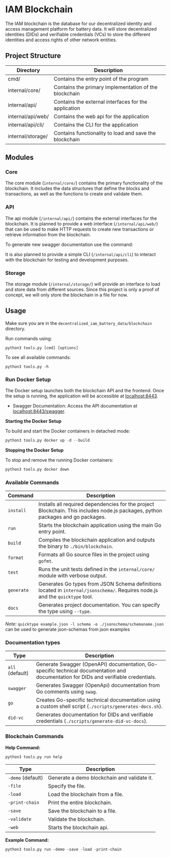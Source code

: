 # IAM Blockchain

The IAM blockchain is the database for our decentralized identity and access management platform for battery data. It will store decentralized identities (DIDs) and verifiable credentials (VCs) to store the different identities and access rights of other network entities.

## Project Structure

| Directory         | Description                                            |
| ----------------- | ------------------------------------------------------ |
| cmd/              | Contains the entry point of the program                |
| internal/core/    | Contains the primary implementation of the blockchain  |
| internal/api/     | Contains the external interfaces for the application   |
| internal/api/web/ | Contains the web api for the application               |
| internal/api/cli/ | Contains the CLI for the application                   |
| internal/storage/ | Contains functionality to load and save the blockchain |

## Modules

### Core

The core module (`internal/core/`) contains the primary functionality of the blockchain.
It includes the data structures that define the blocks and transactions, as well as the functions to create and validate them.

### API

The api module (`/internal/api/`) contains the external interfaces for the blockchain.
It is planned to provide a web interface (`/internal/api/web/`) that can be used to make HTTP requests to create new transactions or retrieve information from the blockchain.

To generate new swagger documentation use the command:

It is also planned to provide a simple CLI (`/internal/api/cli`) to interact with the blockchain for testing and development purposes.

### Storage

The storage module (`/internal/storage/`) will provide an interface to load and store data from different sources.
Since this project is only a proof of concept, we will only store the blockchain in a file for now.

## Usage

Make sure you are in the `decentralized_iam_battery_data/blockchain` directory.

Run commands using:

```shell
python3 tools.py [cmd] [options]
```

To see all available commands:

```shell
python3 tools.py -h
```

### Run Docker Setup

The Docker setup launches both the blockchain API and the frontend. Once the setup is running, the application will be accessible at [localhost:8443](http://localhost:8443).

- Swagger Documentation: Access the API documentation at [localhost:8443/swagger](localhost:8443/swagger).

**Starting the Docker Setup**

To build and start the Docker containers in detached mode:

```python
python3 tools.py docker up -d --build
```

**Stopping the Docker Setup**

To stop and remove the running Docker containers:

```python
python3 tools.py docker down
```

### Available Commands

| Command    | Description                                                                                                                     |
| ---------- | ------------------------------------------------------------------------------------------------------------------------------- |
| `install`  | Installs all required dependencies for the project Blockchain. This includes node.js packages, python packages and go packages. |
| `run`      | Starts the blockchain application using the main Go entry point.                                                                |
| `build`    | Compiles the blockchain application and outputs the binary to `./bin/blockchain`.                                               |
| `format`   | Formats all Go source files in the project using `gofmt`.                                                                       |
| `test`     | Runs the unit tests defined in the `internal/core/` module with verbose output.                                                 |
| `generate` | Generates Go types from JSON Schema definitions located in `internal/jsonschema/`. Requires node.js and the `quicktype` tool.   |
| `docs`     | Generates project documentation. You can specify the type using `--type`.                                                       |

_Note:_ `quicktype example.json -l schema -o ./jsonschema/schemaname.json` can be used to generate json-schemas from json examples

### Documentation types

| Type            | Description                                                                                                                          |
| --------------- | ------------------------------------------------------------------------------------------------------------------------------------ |
| `all` (default) | Generate Swagger (OpenAPI) documentation, Go-specific technical documentation and documentation for DIDs and verifiable credentials. |
| `swagger`       | Generates Swagger (OpenApi) documentation from Go comments using `swag`.                                                             |
| `go`            | Creates Go-specific technical documentation using a custom shell script (`./scripts/generates-docs.sh`).                             |
| `did-vc`        | Generates documentation for DIDs and verifiable credentials (`./scripts/generate-did-vc-docs`).                                      |

### Blockchain Commands

**Help Command:**

```shell
python3 tools.py run help
```

| Type              | Description                                 |
| ----------------- | ------------------------------------------- |
| `-demo` (default) | Generate a demo blockchain and validate it. |
| `-file`           | Specify the file.                           |
| `-load`           | Load the blockchain from a file.            |
| `-print-chain`    | Print the entire blockchain.                |
| `-save`           | Save the blockchain to a file.              |
| `-validate`       | Validate the blockchain.                    |
| `-web`            | Starts the blockchain api.                  |

**Example Command:**

```shell
python3 tools.py run -demo -save -load -print-chain
```
